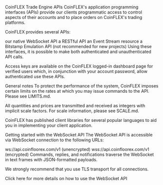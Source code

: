CoinFLEX Trade Engine APIs
CoinFLEX's application programming interfaces (APIs) provide our clients programmatic access to control aspects of their accounts and to place orders on CoinFLEX's trading platforms.

CoinFLEX provides several APIs:

our native WebSocket API
a RESTful API
an Event Stream resource
a Bitstamp Emulation API (not recommended for new projects)
Using these interfaces, it is possible to make both authenticated and unauthenticated API calls.

Access keys are available on the CoinFLEX logged-in dashboard page for verified users which, in conjunction with your account password, allow authenticated use these APIs.

General notes
To protect the performance of the system, CoinFLEX imposes certain limits on the rates at which you may issue commands to the API. Please see LIMITS.md.

All quantities and prices are transmitted and received as integers with implicit scale factors. For scale information, please see SCALE.md.

CoinFLEX has published client libraries for several popular languages to aid you in implementing your client application.

Getting started with the WebSocket API
The WebSocket API is accessible via WebSocket connection to the following URLs:

ws://api.coinfloorex.com/v1 (unencrypted)
wss://api.coinfloorex.com/v1 (encrypted)
Commands, replies, and notifications traverse the WebSocket in text frames with JSON-formatted payloads.

We strongly recommend that you use TLS transport for all connections.

Click here for more details on how to use the WebSocket API
